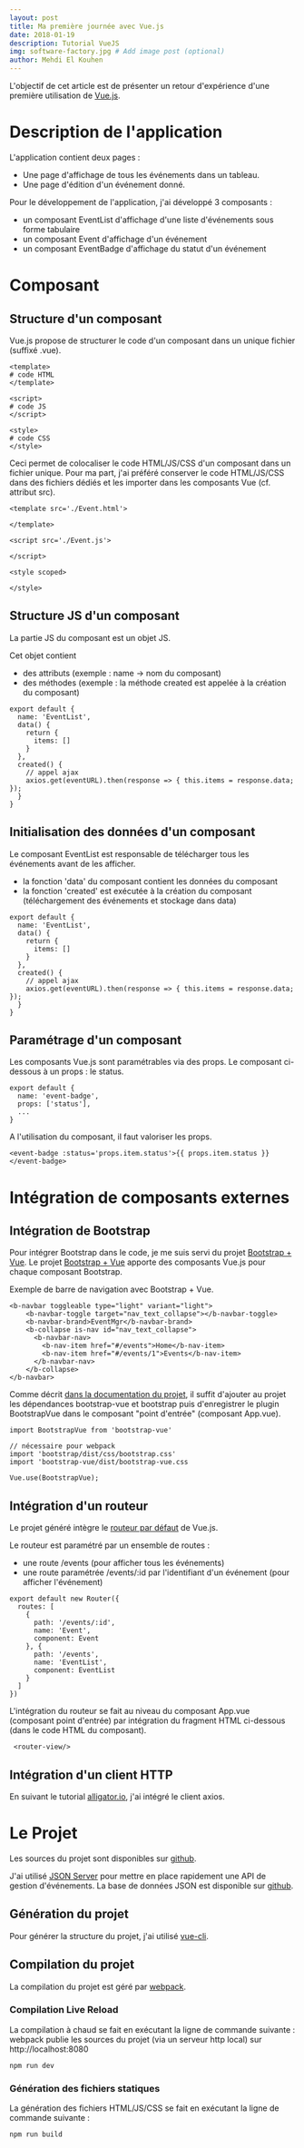 ```yaml
---
layout: post
title: Ma première journée avec Vue.js
date: 2018-01-19
description: Tutorial VueJS
img: software-factory.jpg # Add image post (optional)
author: Mehdi El Kouhen
---
```


L'objectif de cet article est de présenter un retour d'expérience d'une première utilisation de [Vue.js](https://vuejs.org/).

# Description de l'application

L'application contient deux pages :

* Une page d'affichage de tous les événements dans un tableau.
* Une page d'édition d'un événement donné.

Pour le développement de l'application, j'ai développé 3 composants : 

* un composant EventList d'affichage d'une liste d'événements sous forme tabulaire
* un composant Event d'affichage d'un événement 
* un composant EventBadge d'affichage du statut d'un événement


# Composant

## Structure d'un composant

Vue.js propose de structurer le code d'un composant dans un unique fichier (suffixé .vue).

```
<template>
# code HTML
</template>

<script>
# code JS
</script>

<style>
# code CSS
</style>
```

Ceci permet de colocaliser le code HTML/JS/CSS d'un composant dans un fichier unique. Pour ma part, j'ai préféré conserver le code HTML/JS/CSS dans des fichiers dédiés et les importer dans les composants Vue (cf. attribut src).

```
<template src='./Event.html'>

</template>

<script src='./Event.js'>

</script>

<style scoped>

</style>
```

## Structure JS d'un composant

La partie JS du composant est un objet JS.

Cet objet contient 

* des attributs (exemple : name -> nom du composant)
* des méthodes (exemple : la méthode created est appelée à la création du composant)

```
export default {
  name: 'EventList',
  data() {
    return {
      items: []
    }
  },
  created() {
    // appel ajax
    axios.get(eventURL).then(response => { this.items = response.data; });
  }
}
```


## Initialisation des données d'un composant

Le composant EventList est responsable de télécharger tous les événements avant de les afficher.

* la fonction 'data' du composant contient les données du composant
* la fonction 'created' est exécutée à la création du composant (téléchargement des événements et stockage dans data)

```
export default {
  name: 'EventList',
  data() {
    return {
      items: []
    }
  },
  created() {
    // appel ajax
    axios.get(eventURL).then(response => { this.items = response.data; });
  }
}
```

## Paramétrage d'un composant

Les composants Vue.js sont paramétrables via des props. Le composant ci-dessous à un props : le status.

```
export default {
  name: 'event-badge',
  props: ['status'],
  ...
}
```

A l'utilisation du composant, il faut valoriser les props.

```
<event-badge :status='props.item.status'>{{ props.item.status }}</event-badge>
```

# Intégration de composants externes

## Intégration de Bootstrap

Pour intégrer Bootstrap dans le code, je me suis servi du projet [Bootstrap + Vue](https://bootstrap-vue.js.org/). Le projet [Bootstrap + Vue](https://bootstrap-vue.js.org/) apporte des composants Vue.js pour chaque composant Bootstrap.

Exemple de barre de navigation avec Bootstrap + Vue. 
```
<b-navbar toggleable type="light" variant="light">
    <b-navbar-toggle target="nav_text_collapse"></b-navbar-toggle>
    <b-navbar-brand>EventMgr</b-navbar-brand>
    <b-collapse is-nav id="nav_text_collapse">
      <b-navbar-nav>
        <b-nav-item href="#/events">Home</b-nav-item>
        <b-nav-item href="#/events/1">Events</b-nav-item>
      </b-navbar-nav>
    </b-collapse>
</b-navbar>
```

Comme décrit [dans la documentation du projet](https://bootstrap-vue.js.org/docs), il suffit d'ajouter au projet les dépendances bootstrap-vue et bootstrap puis d'enregistrer le plugin BootstrapVue dans le composant "point d'entrée" (composant App.vue).

```
import BootstrapVue from 'bootstrap-vue'

// nécessaire pour webpack
import 'bootstrap/dist/css/bootstrap.css'
import 'bootstrap-vue/dist/bootstrap-vue.css

Vue.use(BootstrapVue);
```

## Intégration d'un routeur

Le projet généré intègre le [routeur par défaut](https://github.com/vuejs/vue-router) de Vue.js.

Le routeur est paramétré par un ensemble de routes :

* une route /events (pour afficher tous les événements)
* une route paramétrée /events/:id par l'identifiant d'un événement (pour afficher l'événement)

```
export default new Router({
  routes: [
    {
      path: '/events/:id',
      name: 'Event',
      component: Event
    }, {
      path: '/events',
      name: 'EventList',
      component: EventList
    }
  ]
})
```

L'intégration du routeur se fait au niveau du composant App.vue (composant point d'entrée) par intégration du fragment HTML ci-dessous (dans le code HTML du composant).

```
 <router-view/>
```

## Intégration d'un client HTTP

En suivant le tutorial [alligator.io](https://alligator.io/vuejs/rest-api-axios/), j'ai intégré le client axios.

# Le Projet

Les sources du projet sont disponibles sur [github](https://github.com/SofteamOuest/event-gui).

J'ai utilisé [JSON Server](https://github.com/typicode/json-server) pour mettre en place rapidement une API de gestion d'événements. La base de données JSON est disponible sur [github](https://github.com/SofteamOuest/event-api-mock).

## Génération du projet

Pour générer la structure du projet, j'ai utilisé [vue-cli](https://github.com/vuejs/vue-cli).

## Compilation du projet 

La compilation du projet est géré par [webpack](https://webpack.js.org/).

### Compilation Live Reload

La compilation à chaud se fait en exécutant la ligne de commande suivante : webpack publie les sources du projet (via un serveur http local) sur http://localhost:8080

```
npm run dev
```

### Génération des fichiers statiques

La génération des fichiers HTML/JS/CSS se fait en exécutant la ligne de commande suivante :

```
npm run build
```

